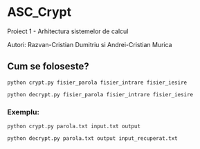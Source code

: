 # ASC_Crypt

Proiect 1 - Arhitectura sistemelor de calcul

Autori: Razvan-Cristian Dumitriu si Andrei-Cristian Murica

## Cum se foloseste?

`python crypt.py fisier_parola fisier_intrare fisier_iesire`

`python decrypt.py fisier_parola fisier_intrare fisier_iesire`

### Exemplu:

`python crypt.py parola.txt input.txt output`

`python decrypt.py parola.txt output input_recuperat.txt`
